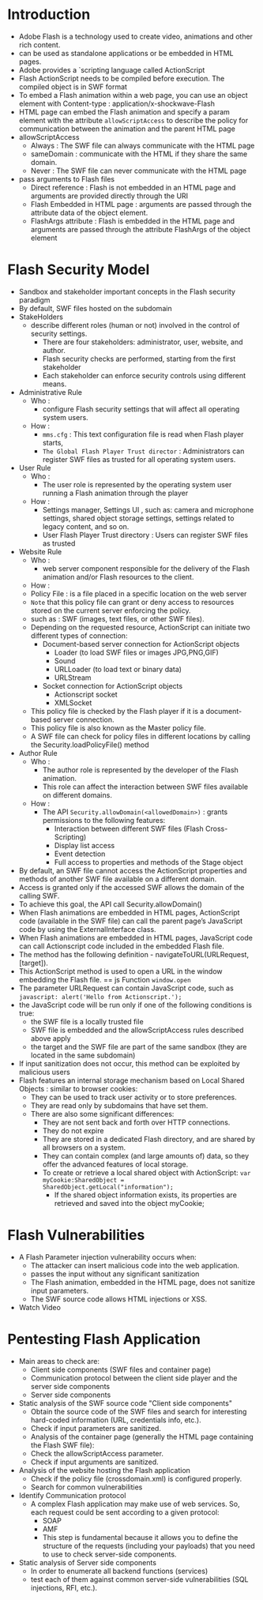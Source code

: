 # Introduction
- Adobe Flash is a technology used to create video, animations and other rich content.
- can be used as standalone applications or be embedded in HTML pages.
- Adobe provides a `scripting language called ActionScript
- Flash ActionScript needs to be compiled before execution. The compiled object is in SWF format
- To embed a Flash animation within a web page, you can use an object element with Content-type : application/x-shockwave-Flash
- HTML page can embed the Flash animation and specify a param element with the attribute `allowScriptAccess` to describe the policy for communication between the animation and the parent HTML page
- allowScriptAccess
	- Always : The SWF file can always communicate with the HTML page
	- sameDomain : communicate with the HTML if they share the same domain.
	- Never : The SWF file can never communicate with the HTML page
- pass arguments to Flash files
  - Direct reference : Flash is not embedded in an HTML page and arguments are provided directly through the URI
  - Flash Embedded in HTML page : arguments are passed through the attribute data  of the object element.
  - FlashArgs attribute : Flash is embedded in the HTML page and arguments are passed through the attribute FlashArgs of the object element
# Flash Security Model
- Sandbox and stakeholder important concepts in the Flash security paradigm
- By default, SWF files hosted on the subdomain
- StakeHolders
  - describe different roles (human or not) involved in the control of security settings.
	- There are four stakeholders: administrator, user, website, and author.
	- Flash security checks are performed, starting from the first stakeholder
	- Each stakeholder can enforce security controls using different means.
- Administrative Rule 
	- Who :
		-  configure Flash security settings that will affect all operating system users.
	- How : 
		- `mms.cfg` : This text configuration file is read when Flash player starts,
		-  `The Global Flash Player Trust director` : Administrators can register SWF files as trusted for all operating system users.
- User Rule
	- Who : 
		- The user role is represented by the operating system user running a Flash animation through the player
	- How : 
		- Settings manager, Settings UI , such as: camera and microphone settings, shared object storage settings, settings related to legacy content, and so on.
		- User Flash Player Trust directory : Users can register SWF files as trusted
- Website Rule
	- Who :
		- web server component responsible for the delivery of the Flash animation and/or Flash resources to the client.
	- How :
    - Policy File : is a file placed in a specific location on the web server
    - `Note` that this policy file can grant or deny access to resources stored on the current server enforcing the policy.
    - such as : SWF (images, text files, or other SWF files).
    - Depending on the requested resource, ActionScript can initiate two different types of connection:
      - Document-based server connection for ActionScript objects
        - Loader (to load SWF files or images JPG,PNG,GIF)
        - Sound
        - URLLoader (to load text or binary data)
        - URLStream
      - Socket connection for ActionScript objects
        - Actionscript socket
        - XMLSocket
   - This policy file is checked by the Flash player if it is a document-based server connection.
   - This policy file is also known as the Master policy file.
   - A SWF file can check for policy files in different locations by calling the Security.loadPolicyFile() method
- Author Rule
  - Who : 
	- The author role is represented by the developer of the Flash animation.
	- This role can affect the interaction between SWF files available on different domains.
  - How :
	- The API `Security.allowDomain(<allowedDomain>)` : grants permissions to the following features:
		- Interaction between different SWF files (Flash Cross-Scripting)
		- Display list access
		- Event detection
		- Full access to properties and methods of the Stage object
- By default, an SWF file cannot access the ActionScript properties and methods of another SWF file available on a different domain.
- Access is granted only if the accessed SWF allows the domain of the calling SWF.
- To achieve this goal, the API call Security.allowDomain()
- When Flash animations are embedded in HTML pages, ActionScript code (available in the SWF file) can call the parent page’s JavaScript code by using the ExternalInterface class.
- When Flash animations are embedded in HTML pages, JavaScript code can call Actionscript code included in the embedded Flash file.
- The method has the following definition - navigateToURL(URLRequest, [target]).
- This ActionScript method is used to open a URL in the window embedding the Flash file. == js Function `window.open`
- The parameter URLRequest can contain JavaScript code, such as `javascript: alert('Hello from Actionscript.');`
- the JavaScript code will be run only if one of the following conditions is true:
  - the SWF file is a locally trusted file
  - SWF file is embedded and the allowScriptAccess rules described above apply
  - the target and the SWF file are part of the same sandbox (they are located in the same subdomain)
- If input sanitization does not occur, this method can be exploited by malicious users
- Flash features an internal storage mechanism based on Local Shared Objects :  similar to browser cookies:
  - They can be used to track user activity or to store preferences.
  - They are read only by subdomains that have set them.
  - There are also some significant differences:
    - They are not sent back and forth over HTTP connections.
    - They do not expire
    - They are stored in a dedicated Flash directory, and are shared by all browsers on a system.
    - They can contain complex (and large amounts of) data, so they offer the advanced features of local storage.
    - To create or retrieve a local shared object with ActionScript:
    `var myCookie:SharedObject = SharedObject.getLocal("information");`
      - If the shared object information exists, its properties are retrieved and saved into the object myCookie;	
# Flash Vulnerabilities  
- A Flash Parameter injection vulnerability occurs when:
  - The attacker can insert malicious code into the web application.
  - passes the input without any significant sanitization
  - The Flash animation, embedded in the HTML page, does not sanitize input parameters.
  - The SWF source code allows HTML injections or XSS.
- Watch Video
# Pentesting Flash Application
- Main areas to check are:
	- Client side components (SWF files and container page)
	- Communication protocol between the client side player and the server side components
	- Server side components
- Static analysis of the SWF source code "Client side components"
  - Obtain the source code of the SWF files and search for interesting hard-coded information (URL, credentials info, etc.).
  - Check if input parameters are sanitized.
  - Analysis of the container page (generally the HTML page containing the Flash SWF file):
  - Check the allowScriptAccess parameter.
  - Check if input arguments are sanitized.
- Analysis of the website hosting the Flash application 
  - Check if the policy file (crossdomain.xml) is configured properly.
  - Search for common vulnerabilities
- Identify Communication protocol
  - A complex Flash application may make use of web services. So, each request could be sent according to a given protocol:
    - SOAP
    - AMF
    - This step is fundamental because it allows you to define the structure of the requests (including your payloads) that you need to use to check server-side components.
- Static analysis of Server side components
  - In order to enumerate all backend functions (services)
  - test each of them against common server-side vulnerabilities (SQL injections, RFI, etc.).
